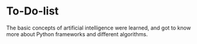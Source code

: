 # To-Do-list
The basic concepts of artificial intelligence were learned, and  got to know more about Python frameworks and different algorithms.
